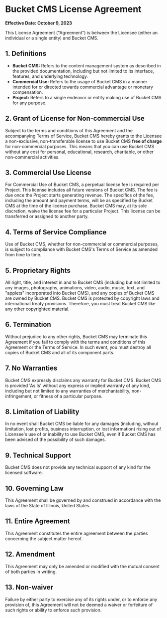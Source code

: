 # Bucket CMS License Agreement

**Effective Date: October 9, 2023**

This License Agreement ("Agreement") is between the Licensee (either an individual or a single entity) and Bucket CMS.

## 1. Definitions

- **Bucket CMS:** Refers to the content management system as described in the provided documentation, including but not limited to its interface, features, and underlying technology.
- **Commercial Use:** Refers to the usage of Bucket CMS in a manner intended for or directed towards commercial advantage or monetary compensation.
- **Project:** Refers to a single endeavor or entity making use of Bucket CMS for any purpose.

## 2. Grant of License for Non-commercial Use

Subject to the terms and conditions of this Agreement and the accompanying Terms of Service, Bucket CMS hereby grants to the Licensee a non-exclusive, non-transferable license to use Bucket CMS **free of charge** for non-commercial purposes. This means that you can use Bucket CMS without any cost for personal, educational, research, charitable, or other non-commercial activities.

## 3. Commercial Use License

For Commercial Use of Bucket CMS, a perpetual license fee is required per Project. This license includes all future versions of Bucket CMS. The fee is due once the Project starts generating revenue. The specifics of the fee, including the amount and payment terms, will be as specified by Bucket CMS at the time of the license purchase. Bucket CMS may, at its sole discretion, waive the license fee for a particular Project. This license can be transferred or assigned to another party.

## 4. Terms of Service Compliance

Use of Bucket CMS, whether for non-commercial or commercial purposes, is subject to compliance with Bucket CMS's Terms of Service as amended from time to time.

## 5. Proprietary Rights

All right, title, and interest in and to Bucket CMS (including but not limited to any images, photographs, animations, video, audio, music, text, and "applets" incorporated into Bucket CMS), and any copies of Bucket CMS are owned by Bucket CMS. Bucket CMS is protected by copyright laws and international treaty provisions. Therefore, you must treat Bucket CMS like any other copyrighted material.

## 6. Termination

Without prejudice to any other rights, Bucket CMS may terminate this Agreement if you fail to comply with the terms and conditions of this Agreement or the Terms of Service. In such event, you must destroy all copies of Bucket CMS and all of its component parts.

## 7. No Warranties

Bucket CMS expressly disclaims any warranty for Bucket CMS. Bucket CMS is provided 'As Is' without any express or implied warranty of any kind, including but not limited to any warranties of merchantability, non-infringement, or fitness of a particular purpose.

## 8. Limitation of Liability

In no event shall Bucket CMS be liable for any damages (including, without limitation, lost profits, business interruption, or lost information) rising out of Licensee's use of or inability to use Bucket CMS, even if Bucket CMS has been advised of the possibility of such damages.

## 9. Technical Support

Bucket CMS does not provide any technical support of any kind for the licensed software.

## 10. Governing Law

This Agreement shall be governed by and construed in accordance with the laws of the State of Illinois, United States.

## 11. Entire Agreement

This Agreement constitutes the entire agreement between the parties concerning the subject matter hereof.

## 12. Amendment

This Agreement may only be amended or modified with the mutual consent of both parties in writing.

## 13. Non-waiver

Failure by either party to exercise any of its rights under, or to enforce any provision of, this Agreement will not be deemed a waiver or forfeiture of such rights or ability to enforce such provision.